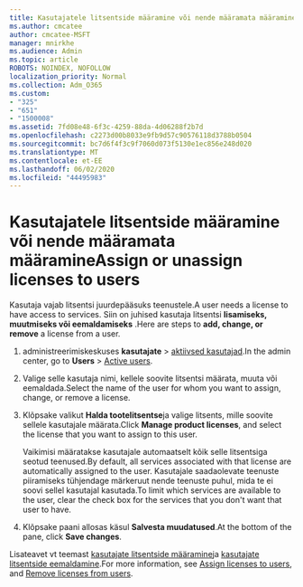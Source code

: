```yaml
---
title: Kasutajatele litsentside määramine või nende määramata määramine
ms.author: cmcatee
author: cmcatee-MSFT
manager: mnirkhe
ms.audience: Admin
ms.topic: article
ROBOTS: NOINDEX, NOFOLLOW
localization_priority: Normal
ms.collection: Adm_O365
ms.custom:
- "325"
- "651"
- "1500008"
ms.assetid: 7fd08e48-6f3c-4259-88da-4d06288f2b7d
ms.openlocfilehash: c2273d00b8033e9fb9d57c90576118d3788b0504
ms.sourcegitcommit: bc7d6f4f3c9f7060d073f5130e1ec856e248d020
ms.translationtype: MT
ms.contentlocale: et-EE
ms.lasthandoff: 06/02/2020
ms.locfileid: "44495983"
---
```

# <a name="assign-or-unassign-licenses-to-users"></a><span data-ttu-id="b7322-102">Kasutajatele litsentside määramine või nende määramata määramine</span><span class="sxs-lookup"><span data-stu-id="b7322-102">Assign or unassign licenses to users</span></span>

<span data-ttu-id="b7322-103">Kasutaja vajab litsentsi juurdepääsuks teenustele.</span><span class="sxs-lookup"><span data-stu-id="b7322-103">A user needs a license to have access to services.</span></span> <span data-ttu-id="b7322-104">Siin on juhised kasutaja litsentsi **lisamiseks, muutmiseks või eemaldamiseks** .</span><span class="sxs-lookup"><span data-stu-id="b7322-104">Here are steps to **add, change, or remove** a license from a user.</span></span>
  
1. <span data-ttu-id="b7322-105">administreerimiskeskuses **kasutajate** \> [aktiivsed kasutajad](https://go.microsoft.com/fwlink/p/?linkid=834822).</span><span class="sxs-lookup"><span data-stu-id="b7322-105">In the admin center, go to **Users** \> [Active users](https://go.microsoft.com/fwlink/p/?linkid=834822).</span></span>

2. <span data-ttu-id="b7322-106">Valige selle kasutaja nimi, kellele soovite litsentsi määrata, muuta või eemaldada.</span><span class="sxs-lookup"><span data-stu-id="b7322-106">Select the name of the user for whom you want to assign, change, or remove a license.</span></span>

3. <span data-ttu-id="b7322-107">Klõpsake valikut **Halda tootelitsentse**ja valige litsents, mille soovite sellele kasutajale määrata.</span><span class="sxs-lookup"><span data-stu-id="b7322-107">Click **Manage product licenses**, and select the license that you want to assign to this user.</span></span>

    <span data-ttu-id="b7322-108">Vaikimisi määratakse kasutajale automaatselt kõik selle litsentsiga seotud teenused.</span><span class="sxs-lookup"><span data-stu-id="b7322-108">By default, all services associated with that license are automatically assigned to the user.</span></span> <span data-ttu-id="b7322-109">Kasutajale saadaolevate teenuste piiramiseks tühjendage märkeruut nende teenuste puhul, mida te ei soovi sellel kasutajal kasutada.</span><span class="sxs-lookup"><span data-stu-id="b7322-109">To limit which services are available to the user, clear the check box for the services that you don't want that user to have.</span></span>

4. <span data-ttu-id="b7322-110">Klõpsake paani allosas käsul **Salvesta muudatused**.</span><span class="sxs-lookup"><span data-stu-id="b7322-110">At the bottom of the pane, click **Save changes**.</span></span>

<span data-ttu-id="b7322-111">Lisateavet vt teemast [kasutajate litsentside määramine](https://docs.microsoft.com/microsoft-365/admin/add-users/add-users)ja [kasutajate litsentside eemaldamine](https://docs.microsoft.com/microsoft-365/admin/add-users/delete-a-user).</span><span class="sxs-lookup"><span data-stu-id="b7322-111">For more information, see [Assign licenses to users](https://docs.microsoft.com/microsoft-365/admin/add-users/add-users), and [Remove licenses from users](https://docs.microsoft.com/microsoft-365/admin/add-users/delete-a-user).</span></span>